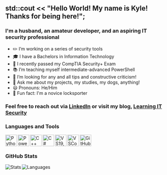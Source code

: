 ## std::cout << "Hello World! My name is Kyle! Thanks for being here!";
### I'm a husband, an amateur developer, and an aspiring IT security professional

- ✏️ I’m working on a series of security tools
- 🎓 I have a Bachelors in Information Technology
- 📖 I recently passed my CompTIA Security+ Exam
- 📚 I’m teaching myself intermediate-advanced PowerShell
- 🔎 I’m looking for any and all tips and constructive criticism!
- 💬 Ask me about my projects, my studies, my dogs, anything!
- 😃 Pronouns: He/Him
- 🔐 Fun fact: I'm a novice locksporter

### Feel free to reach out via [LinkedIn](https://www.linkedin.com/in/kylenoel/) or visit my blog, [Learning IT Security](https://noelit.net/)



### Languages and Tools

<img align="left" alt="Python" width="36px" src="https://user-images.githubusercontent.com/107530049/174661888-ebf3a6ea-cb30-459d-951c-98bd0f42e5e6.png" />
<img align="left" alt="PowerShell" width="36px" src="https://user-images.githubusercontent.com/107530049/217957956-5c84841e-023e-4efd-bc96-8ef5d3074dd5.png" />
<img align="left" alt="C++" width="36px" src="https://user-images.githubusercontent.com/107530049/174661167-768e33c4-2ea5-460c-84d9-4498d27b45eb.svg" /> 
<img align="left" alt="C#" width="36px" src="https://user-images.githubusercontent.com/107530049/174661722-8eadc960-4709-48f7-a966-72fb5754e9d0.png" /> 
<img align="left" alt="VS19,22" width="36px" src="https://user-images.githubusercontent.com/107530049/174660588-516cebf4-b091-4b29-955b-6668ba610761.png" /> 
<img align="left" alt="VSCode" width="36px" src="https://user-images.githubusercontent.com/107530049/174661975-dcdbc732-394e-435a-9701-4f928fb43e96.png" /> 
<img align="left" alt="GitHub" width="36px" src="https://user-images.githubusercontent.com/107530049/174662365-a616d357-f351-4be8-811d-7c0cae7bcd09.png" />
<br />
<br />

### GitHub Stats

<img align="left" alt="Stats" src= "https://github-readme-stats.vercel.app/api?username=noel-kd&show_icons=true&hide=prs,contribs&theme=tokyonight" />
<img align="left" alt="Languages" src= "https://github-readme-stats.vercel.app/api/top-langs/?username=noel-kd&hide=cmake&theme=tokyonight&exclude_repo=SimplePortScanner_v1" />

<br />
